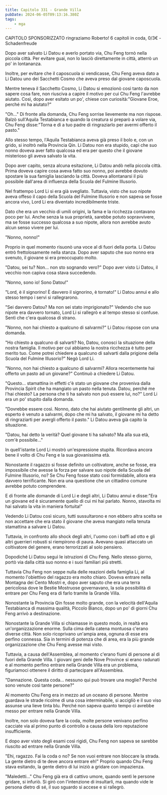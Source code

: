 ```yaml
---
title: Capitolo 331 - Grande Villa
pubDate: 2024-06-05T09:13:16.380Z
tags:
    - mga
---
```

                
CAPITOLO SPONSORIZZATO ringraziamo Roberto!
6 capitoli in coda, 0/3€
-Schadenfreude


Dopo aver salvato Li Datou e averlo portato via, Chu Feng tornò nella piccola città. Per evitare guai, non lo lasciò direttamente in città, atterrò un po' in lontananza.


Inoltre, per evitare che il caposcuola si vendicasse, Chu Feng aveva dato a Li Datou uno dei Sacchetti Cosmo che aveva preso dal giovane caposcuola.


Mentre teneva il Sacchetto Cosmo, Li Datou si emozionò così tanto da non sapere cosa fare, non riusciva a capire il motivo per cui Chu Feng l'avrebbe aiutato. Così, dopo aver esitato un po', chiese con curiosità:"Giovane Eroe, perché mi ha aiutato?"


"Oh..." Di fronte alla domanda, Chu Feng sorrise lievemente ma non rispose. Balzò sull'Aquila Testabianca e quando la creatura si preparò a volare via, Chu Feng disse:"Torna e dì a tuo padre di ringraziarlo per avermi offerto il pasto."


Allo stesso tempo, l'Aquila Testabianca aveva già preso il bolo e, con un grido, si inoltrò nella Provincia Qin. Li Datou non era stupido, capì che suo nonno doveva aver fatto qualcosa ed era per questo che il giovane misterioso gli aveva salvato la vita.


Dopo aver capito, senza alcuna esitazione, Li Datou andò nella piccola città. Prima doveva capire cosa aveva fatto suo nonno, poi avrebbe dovuto spostare la sua famiglia lasciando la città. Doveva allontanarsi il più possibile dall'area di influenza della Scuola del Fulmine Illusorio.


Nel frattempo Lord Li si era già svegliato. Tuttavia, visto che suo nipote aveva offeso il capo della Scuola del Fulmine Illusorio e non sapeva se fosse ancora vivo, Lord Li era diventato incredibilmente triste.


Dato che era un vecchio di umili origini, la fama e la ricchezza contavano poco per lui. Anche senza la sua proprietà, sarebbe potuto sopravvivere, ma se fosse successo qualcosa a suo nipote, allora non avrebbe avuto alcun senso vivere per lui.


"Nonno, nonno!"


Proprio in quel momento risuonò una voce al di fuori della porta. Li Datou entrò frettolosamente nella stanza. Dopo aver saputo che suo nonno era svenuto, il giovane si era preoccupato molto.


"Datou, sei tu? Non... non sto sognando vero?" Dopo aver visto Li Datou, il vecchio non capiva cosa stava succedendo.


"Nonno, sono io! Sono Datou!"


"Lord, è il signorino! È davvero il signorino, è tornato!" Li Datou annuì e allo stesso tempo i servi si rallegrarono.


"Sei davvero Datou? Ma non sei stato imprigionato?" Vedendo che suo nipote era davvero tornato, Lord Li si rallegrò e al tempo stesso si confuse. Sentì che c'era qualcosa di strano.


"Nonno, non hai chiesto a qualcuno di salvarmi?" Li Datou rispose con una domanda.


"Ho chiesto a qualcuno di salvarti? No, Datou, conosci la situazione della nostra famiglia. Il motivo per cui abbiamo la nostra ricchezza è tutto per merito tuo. Come potrei chiedere a qualcuno di salvarti dalla prigione della Scuola del Fulmine Illusorio?" Negò Lord Li.


"Nonno, non hai chiesto a qualcuno di salvarmi? Allora recentemente hai offerto un pasto ad un giovane?" Continuò a chiedere Li Datou.


"Questo... stamattina in effetti c'è stato un giovane che proveniva dalla Provincia Spirit che ha mangiato un pasto nella tenuta. Datou, perché me l'hai chiesto? La persona che ti ha salvato non può essere lui, no?" Lord Li era un po' stupito dalla domanda.


"Dovrebbe essere così. Nonno, dato che hai aiutato gentilmente gli altri, un esperto è venuto a salvarmi, dopo che mi ha salvato, il giovane mi ha detto di ringraziarti per avergli offerto il pasto." Li Datou aveva già capito la situazione.


"Datou, hai detto la verità? Quel giovane ti ha salvato? Ma alla sua età, com'è possibile..."


In quell'istante Lord Li mostrò un'espressione stupita. Ricordava ancora bene il volto di Chu Feng e la sua giovanissima età.


Nonostante il ragazzo si fosse definito un coltivatore, anche se fosse, era impossibile che avesse la forza per salvare suo nipote della Scuola del Fulmine Illusorio, no? Se Chu Feng fosse stato così formidabile, allora era davvero terrificante. Non era una questione che un cittadino comune avrebbe potuto comprendere.


E di fronte alle domande di Lord Li e degli altri, Li Datou annuì e disse:"Era un giovane ed è sicuramente quello di cui mi hai parlato. Nonno, stavolta mi hai salvato la vita in maniera fortuita!"


Vedendo Li Datou così sicuro, tutti sussultarono e non ebbero altra scelta se non accettare che era stato il giovane che aveva mangiato nella tenuta stamattina a salvare Li Datou.


Tuttavia, in confronto allo shock degli altri, l'uomo con i baffi ad otto e gli altri guerrieri robusti si riempirono di paura. Avevano quasi attaccato un coltivatore del genere, erano terrorizzati al solo pensiero.


Dopodiché Li Datou seguì le istruzioni di Chu Feng. Nello stesso giorno, portò via dalla città suo nonno e i suoi familiari più stretti.


Tuttavia Chu Feng non seppe nulla delle reazioni della famiglia Li, al momento l'obiettivo del ragazzo era molto chiaro. Doveva entrare nella Montagna dei Cento Mostri e, dopo aver saputo che era una terra pericolosa dove le Bestie Mostruose governavano, la sola possibilità di entrare per Chu Feng era di farlo tramite la Grande Villa.


Nonostante la Provincia Qin fosse molto grande, con la velocità dell'Aquila Testabianca di massima qualità, Piccolo Bianco, dopo un po' di giorni Chu Feng arrivò a destinazione.


Nonostante la Grande Villa si chiamasse in questo modo, in realtà era un'organizzazione enorme. Sulla cima della catena montuosa c'erano diverse città. Non solo ricoprivano un'ampia area, ognuna di esse era perfino connessa. Sia in termini di potenza che di area, era la più grande organizzazione che Chu Feng avesse mai visto.


Tuttavia, a causa dell'Assemblea, al momento c'erano fiumi di persone al di fuori della Grande Villa. I giovani geni delle Nove Province si erano radunati e al momento perfino entrare nella Grande Villa era un problema, figuriamoci ottenere il diritto di partecipare all'Assemblea.


"Dannazione. Questa coda... nessuno qui può trovare una moglie? Perché sono venute così tante persone?"


Al momento Chu Feng era in mezzo ad un oceano di persone. Mentre guardava le strade ricolme di una cosa interminabile, si accigliò e il suo viso assunse una lieve tinta blu. Perché non sapeva quanto tempo ci avrebbe messo per entrare nella Grande Villa.


Inoltre, non solo doveva fare la coda, molte persone venivano perfino cacciate via al primo punto di controllo a causa della loro reputazione insufficiente.


E dopo aver visto degli esami così rigidi, Chu Feng non sapeva se sarebbe riuscito ad entrare nella Grande Villa.


"Ehi, ragazzo. Fai la coda o no? Se non vuoi entrare non bloccare la strada. La gente dietro di te deve ancora entrare eh!" Proprio quando Chu Feng stava esitando, la gente dietro di lui iniziò a gridare con impazienza.


"Maledetti..." Chu Feng già era di cattivo umore, quando sentì le persone gridare, si infuriò. Si girò con l'intenzione di insultarli, ma quando vide le persona dietro di sé, il suo sguardo si accese e si rallegrò.









